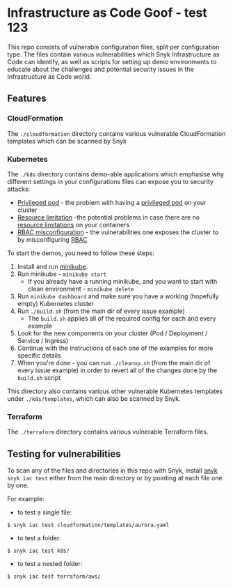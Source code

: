 # Infrastructure as Code Goof - test 123
This repo consists of vulnerable configuration files, split per configuration type. 
The files contain various vulnerabilities which Snyk Infrastructure as Code can identify, as well as scripts for setting up demo environments to educate about the challenges and potential security issues in the Infrastructure as Code world.

## Features
### CloudFormation
The `./cloudformation` directory contains various vulnerable CloudFormation templates which can be scanned by Snyk

### Kubernetes
The `./k8s` directory contains demo-able applications which emphasise why different settings in your configurations files can expose you to security attacks:
* [Privileged pod](k8s/PrivilegedPod/README.md) - the problem with having a [privileged pod](https://kubernetes.io/docs/concepts/policy/pod-security-policy/#privileged) on your cluster
* [Resource limitation](k8s/ResourceLimitation/README.md) -the potential problems in case there are no [resource limitations](https://kubernetes.io/docs/concepts/configuration/manage-compute-resources-container/#resource-requests-and-limits-of-pod-and-container) on your containers
* [RBAC misconfiguration](k8s/RBAC-Misconfiguration/README.md) - the vulnerabilities one exposes the cluster to by misconfiguring [RBAC](https://kubernetes.io/docs/reference/access-authn-authz/rbac/)

To start the demos, you need to follow these steps:
1. Install and run [minikube](https://kubernetes.io/docs/setup/learning-environment/minikube/#installation).
2. Run minikube - `minikube start`
    * If you already have a running minikube, and you want to start with clean environment - `minikube delete`
3. Run `minikube dashboard` and make sure you have a working (hopefully empty) Kubernetes cluster
4. Run `./build.sh` (from the main dir of every issue example)
    * The `build.sh` applies all of the required config for each and every example
5. Look for the new components on your cluster (Pod / Deployment / Service / Ingress)
6. Continue with the instructions of each one of the examples for more specific details
7. When you're done - you can run `./cleanup.sh` (from the main dir of every issue example) in order to revert all of the changes done by the `build.sh` script


This directory also contains various other vulnerable Kubernetes templates under `./k8s/templates`, which can also be scanned by Snyk.

### Terraform
The `./terraform` directory contains various vulnerable Terraform files.

## Testing for vulnerabilities
To scan any of the files and directories in this repo with Snyk, install [snyk](https://github.com/snyk/snyk/) `snyk iac test` either from the main directory or by pointing at each file one by one.

For example:
- to test a single file:
```
$ snyk iac test cloudformation/templates/aurora.yaml
```
- to test a folder:
```
$ snyk iac test k8s/
```
- to test a nested folder:
```
$ snyk iac test terraform/aws/
```
